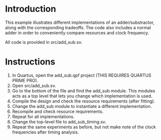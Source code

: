 # Introduction

This example illustrates different implementations of an adder/substractor,
along with the corresponding tradeoffs. The code also includes a normal adder
in order to conveniently compare resources and clock frequency.

All code is provided in src/add_sub.sv. 

# Instructions

1. In Quartus, open the add_sub.qpf project (THIS REQUIRES QUARTUS PRIME PRO).
1. Open src/add_sub.sv.
1. Go to the bottom of the file and find the add_sub module. This modules acts as a top level that lets you change which implementation is used.
1. Compile the design and check the resource requirements (after fitting).
1. Change the add_sub module to instantiate a different implementation.
1. Recompile and check resource requirements.
1. Repeat for all implementations.
1. Change the top-level file to add_sub_timing.sv.
1. Repeat the same experiments as before, but not make note of the clock frequencies after timing analysis.



